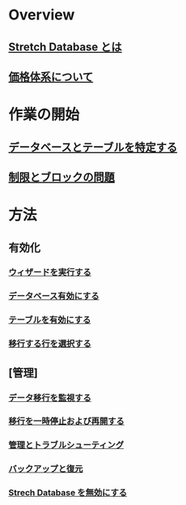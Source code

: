# Overview
## [Stretch Database とは](sql-server-stretch-database-overview.md)
## [価格体系について](https://azure.microsoft.com/pricing/details/sql-server-stretch-database/)
# 作業の開始
## [データベースとテーブルを特定する](sql-server-stretch-database-identify-databases.md)
## [制限とブロックの問題](sql-server-stretch-database-limitations.md)

# 方法
## 有効化
### [ウィザードを実行する](sql-server-stretch-database-wizard.md)
### [データベース有効にする](sql-server-stretch-database-enable-database.md)
### [テーブルを有効にする](sql-server-stretch-database-enable-table.md)
### [移行する行を選択する](sql-server-stretch-database-predicate-function.md)
## [管理]
### [データ移行を監視する](sql-server-stretch-database-monitor.md)
### [移行を一時停止および再開する](sql-server-stretch-database-pause.md)
### [管理とトラブルシューティング](sql-server-stretch-database-manage.md)
### [バックアップと復元](sql-server-stretch-database-backup.md)
### [Strech Database を無効にする](sql-server-stretch-database-disable.md)


<!--HONumber=Nov16_HO2-->



